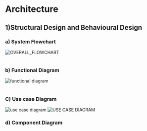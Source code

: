 # Architecture

## 1)Structural Design and Behavioural Design
### a) System Flowchart
![OVERALL_FLOWCHART](https://user-images.githubusercontent.com/46949702/153708743-e046ba02-8cfb-4030-90d4-899c918d827a.png)
#
### b) Functional Diagram
![functional diagram](https://user-images.githubusercontent.com/46949702/153708758-fc0476f5-779a-47fd-91ec-87ba23ce6c02.png)
#
### C) Use case Diagram
![use case diagram](https://user-images.githubusercontent.com/46949702/152684207-1062d514-217e-4df2-b1f4-893374380720.png)
![USE CASE DIAGRAM](https://user-images.githubusercontent.com/46949702/153708737-e53f4004-9620-40e9-bc92-a0b685345b2f.png)

### d) Component Diagram
